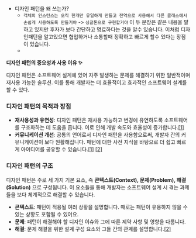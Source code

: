 - 디자인 패턴을 왜 쓰는가?
	- `객체의 인스턴스는 오직 한개만 유일하게 만들고 전역으로 사용해서 다른 클래스에서 손쉽게 사용하도록 만들거야` -> `싱글톤으로 구현할거야` 이 두 문장은 같은 내용을 말하고 있지만 후자가 보다 간단하고 명료하다는 것을 알수 있습니다. 이처럼 디자인패턴을 알고있으면 협업하거나 소통할때 정확하고 빠르게 할수 있다는 장점이 있습니다. 
	- 

**디자인 패턴의 중요성과 사용 이유 ✨**

디자인 패턴은 소프트웨어 설계에 있어 자주 발생하는 문제를 해결하기 위한 일반적이며 재사용 가능한 솔루션. 이를 통해 개발자는 더 효율적이고 효과적인 소프트웨어 설계를 할 수 있다. 
### 디자인 패턴의 목적과 장점

- **재사용성과 유연성**: 디자인 패턴은 재사용 가능하고 변경에 유연하도록 소프트웨어를 구조화하는 데 도움을 줍니다. 이로 인해 개발 속도와 효율성이 증가합니다.[[1]](https://daheenallwhite.github.io/design%20pattern/2019/07/09/Design-Pattern/)
- **커뮤니케이션 개선**: 공통의 언어로서 디자인 패턴을 사용함으로써, 개발자 간의 커뮤니케이션이 보다 원활해집니다. 패턴에 대한 사전 지식을 바탕으로 더 쉽고 빠르게 아이디어를 공유할 수 있습니다.[[1]](https://daheenallwhite.github.io/design%20pattern/2019/07/09/Design-Pattern/) [[2]](https://developercc.tistory.com/17)

### 디자인 패턴의 구조

디자인 패턴은 주로 세 가지 기본 요소, 즉 **콘텍스트(Context), 문제(Problem), 해결(Solution)** 으로 구성됩니다. 이 요소들을 통해 개발자는 소프트웨어 설계 시 겪는 과제들을 보다 체계적으로 해결할 수 있습니다.

- **콘텍스트**: 패턴이 적용될 여러 상황을 설명합니다. 때로는 패턴이 유용하지 않을 수 있는 상황도 포함될 수 있어요.
- **문제**: 패턴이 해결해야 할 디자인 이슈와 그에 따른 제약 사항 및 영향을 다룹니다.
- **해결**: 문제 해결을 위한 설계 구성 요소와 그들 간의 관계를 설명합니다.[[2]](https://developercc.tistory.com/17)